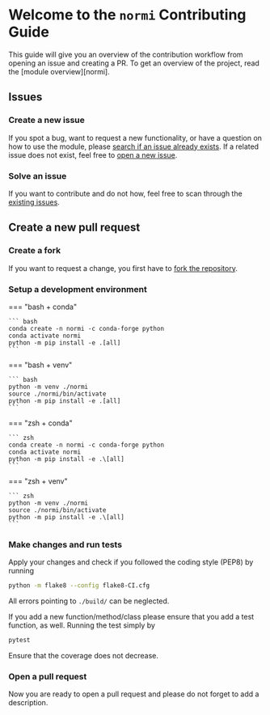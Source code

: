 # Welcome to the `normi` Contributing Guide

This guide will give you an overview of the contribution workflow from opening an issue and creating a PR. To get an overview of the project, read the [module overview][normi].

## Issues

### Create a new issue

If you spot a bug, want to request a new functionality, or have a question on how to use the module, please [search if an issue already exists](https://github.com/moldyn/normi/issues). If a related issue does not exist, feel free to [open a new issue](https://github.com/moldyn/normi/issues/new/choose).

### Solve an issue

If you want to contribute and do not how, feel free to scan through the [existing issues](https://github.com/moldyn/normi/issues).

## Create a new pull request
### Create a fork

If you want to request a change, you first have to [fork the repository](https://github.com/moldyn/normi/fork).

### Setup a development environment

=== "bash + conda"

    ``` bash
    conda create -n normi -c conda-forge python
    conda activate normi
    python -m pip install -e .[all]
    ```

=== "bash + venv"

    ``` bash
    python -m venv ./normi
    source ./normi/bin/activate
    python -m pip install -e .[all]
    ```

=== "zsh + conda"

    ``` zsh
    conda create -n normi -c conda-forge python
    conda activate normi
    python -m pip install -e .\[all]
    ```

=== "zsh + venv"

    ``` zsh
    python -m venv ./normi
    source ./normi/bin/activate
    python -m pip install -e .\[all]
    ```

### Make changes and run tests

Apply your changes and check if you followed the coding style (PEP8) by running
```bash
python -m flake8 --config flake8-CI.cfg
```
All errors pointing to `./build/` can be neglected.

If you add a new function/method/class please ensure that you add a test function, as well. Running the test simply by
```bash
pytest
```
Ensure that the coverage does not decrease.

### Open a pull request

Now you are ready to open a pull request and please do not forget to add a description.
